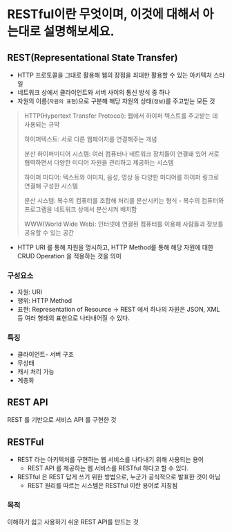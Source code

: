 # RESTful이란 무엇이며, 이것에 대해서 아는대로 설명해보세요.

## REST(Representational State Transfer)
* HTTP 프로토콜을 그대로 활용해 웹의 장점을 최대한 활용할 수 있는 아키텍처 스타일
* 네트워크 상에서 클라이언트와 서버 사이의 통신 방식 중 하나
* 자원의 이름(```자원의 표현```)으로 구분해 해당 자원의 상태(```정보```)를 주고받는 모든 것
> HTTP(Hypertext Transfer Protocol): 웹에서 하이퍼 텍스트를 주고받는 데 사용되는 규약
> 
> 하이퍼텍스트: 서로 다른 웹페이지를 연결해주는 개념
> 
> 분산 하이퍼미디어 시스템: 여러 컴퓨터나 네트워크 장치들이 연결돼 있어 서로 협력하면서 다양한 미디어 자원을 관리하고 제공하는 시스템
> 
> 하이퍼 미디어: 텍스트와 이미지, 음성, 영상 등 다양한 미디어를 하이퍼 링크로 연결해 구성한 시스템
> 
> 분산 시스템: 복수의 컴퓨터를 조합해 처리를 분산시키는 형식 - 복수의 컴퓨터와 프로그램을 네트워크 상에서 분산시켜 배치함
> 
> WWW(World Wide Web): 인터넷에 연결된 컴퓨터를 이용해 사람들과 정보를 공유할 수 있는 공간

* HTTP URI 를 통해 자원을 명시하고, HTTP Method를 통해 해당 자원에 대한 CRUD Operation 을 적용하는 것을 의미

### 구성요소
  * 자원: URI
  * 행위: HTTP Method
  * 표현: Representation of Resource -> REST 에서 하나의 자원은 JSON, XML 등 여러 형태의 표현으로 나타내어질 수 있다.


### 특징
* 클라이언트- 서버 구조
* 무상태
* 캐시 처리 가능
* 계층화

## REST API
REST 를 기반으로 서비스 API 를 구현한 것

## RESTFul
* REST 라는 아키텍처를 구현하는 웹 서비스를 나타내기 위해 사용되는 용어 
  * REST API 를 제공하는 웹 서비스를 RESTful 하다고 할 수 있다.
* RESTful 은 REST 답게 쓰기 위한 방법으로, 누군가 공식적으로 발표한 것이 아님
  * REST 원리를 따르는 시스템은 RESTful 이란 용어로 지칭됨

### 목적
이해하기 쉽고 사용하기 쉬운 REST API를 만드는 것
